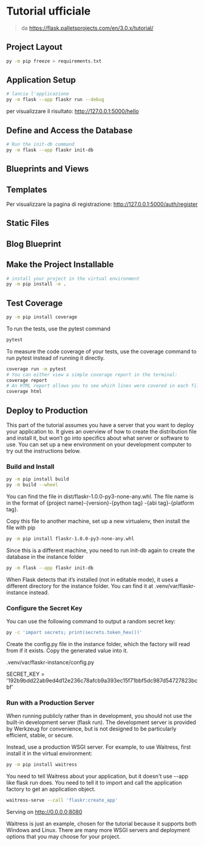 # Tutorial ufficiale

> da https://flask.palletsprojects.com/en/3.0.x/tutorial/

## Project Layout

```bash
py -m pip freeze > requirements.txt
```

## Application Setup

```bash
# lancia l'applicazione
py -m flask --app flaskr run --debug
```

per visualizzare il risultato: http://127.0.0.1:5000/hello

## Define and Access the Database

```bash
# Run the init-db command
py -m flask --app flaskr init-db
```

## Blueprints and Views

## Templates

Per visualizzare la pagina di registrazione: http://127.0.0.1:5000/auth/register

## Static Files

## Blog Blueprint

## Make the Project Installable

```bash
# install your project in the virtual environment
py -m pip install -e .
```

## Test Coverage

```bash
py -m pip install coverage
```

To run the tests, use the pytest command

```bash
pytest
```

To measure the code coverage of your tests, use the coverage command to run pytest instead of running it directly.

```bash
coverage run -m pytest
# You can either view a simple coverage report in the terminal:
coverage report
# An HTML report allows you to see which lines were covered in each file:
coverage html
```

## Deploy to Production

This part of the tutorial assumes you have a server that you want to deploy your application to. 
It gives an overview of how to create the distribution file and install it, 
but won’t go into specifics about what server or software to use. You can set up a new environment on
your development computer to try out the instructions below.

### Build and Install

```bash
py -m pip install build
py -m build --wheel
```

You can find the file in dist/flaskr-1.0.0-py3-none-any.whl. The file name is in the format of {project name}-{version}-{python tag} -{abi tag}-{platform tag}.

Copy this file to another machine, set up a new virtualenv, then install the file with pip

```bash
py -m pip install flaskr-1.0.0-py3-none-any.whl
```

Since this is a different machine, you need to run init-db again to create the database in the instance folder

```bash
py -m flask --app flaskr init-db
```

When Flask detects that it’s installed (not in editable mode), it uses a different directory for the instance folder. 
You can find it at .venv/var/flaskr-instance instead.

### Configure the Secret Key

You can use the following command to output a random secret key:

```bash
py -c 'import secrets; print(secrets.token_hex())'
```

Create the config.py file in the instance folder, which the factory will read from if it exists. Copy the generated value into it.

.venv/var/flaskr-instance/config.py

SECRET_KEY = '192b9bdd22ab9ed4d12e236c78afcb9a393ec15f71bbf5dc987d54727823bcbf'

### Run with a Production Server

When running publicly rather than in development, you should not use the built-in development server (flask run). 
The development server is provided by Werkzeug for convenience, but is not designed to be particularly efficient, stable, or secure.

Instead, use a production WSGI server. For example, to use Waitress, first install it in the virtual environment:

```bash
py -m pip install waitress
```

You need to tell Waitress about your application, but it doesn't use --app like flask run does. You need to tell it 
to import and call the application factory to get an application object.

```bash
waitress-serve --call 'flaskr:create_app'
```

Serving on http://0.0.0.0:8080

Waitress is just an example, chosen for the tutorial because it supports both Windows and Linux. 
There are many more WSGI servers and deployment options that you may choose for your project.
